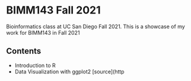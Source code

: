 # BIMM143 Fall 2021
Bioinformatics class at UC San Diego Fall 2021.
This is a showcase of my work for BIMM143 in Fall 2021

## Contents
- Introduction to R
- Data Visualization with ggplot2 [source](http

